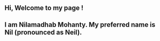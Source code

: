 ## Hi, Welcome to my page !
## I am Nilamadhab Mohanty. My preferred name is Nil (pronounced as Neil).
